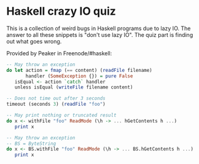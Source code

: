 Haskell crazy IO quiz
=====================

This is a collection of weird bugs in Haskell programs due to lazy IO. The
answer to all these snippets is "don't use lazy IO". The quiz part is finding
out what goes wrong.

Provided by Peaker in Freenode/#haskell:

```haskell
-- May throw an exception
do let action = fmap (== content) (readFile filename)
       handler (SomeException {}) = pure False
   isEqual <- action `catch` handler
   unless isEqual (writeFile filename content)
```

```haskell
-- Does not time out after 3 seconds
timeout (seconds 3) (readFile "foo")
```

```haskell
-- May print nothing or truncated result
do x <- withFile "foo" ReadMode (\h -> ... hGetContents h ...)
   print x
```

```haskell
-- May throw an exception
-- BS = ByteString
do x <- BS.withFile "foo" ReadMode (\h -> ... BS.hGetContents h ...)
   print x
```